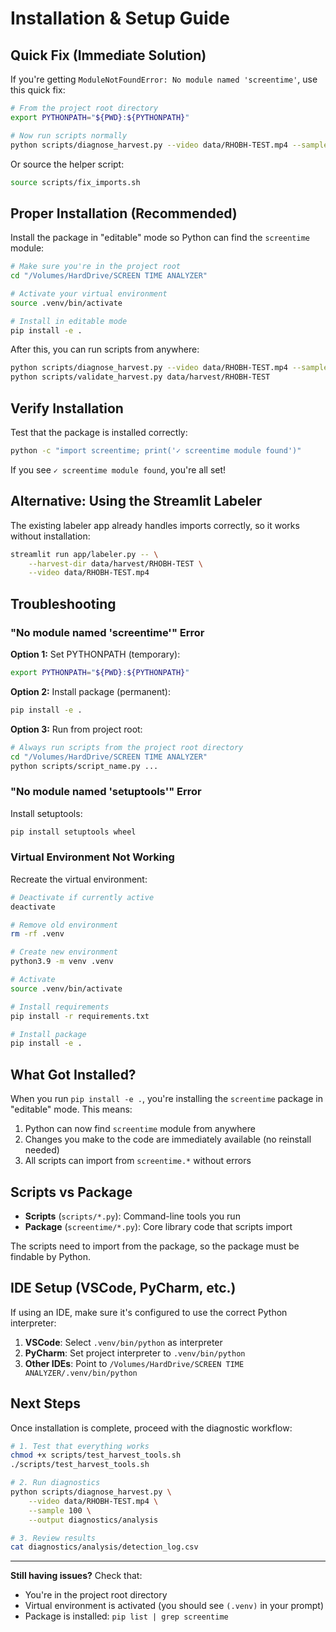 # Installation & Setup Guide

## Quick Fix (Immediate Solution)

If you're getting `ModuleNotFoundError: No module named 'screentime'`, use this quick fix:

```bash
# From the project root directory
export PYTHONPATH="${PWD}:${PYTHONPATH}"

# Now run scripts normally
python scripts/diagnose_harvest.py --video data/RHOBH-TEST.mp4 --sample 100
```

Or source the helper script:
```bash
source scripts/fix_imports.sh
```

## Proper Installation (Recommended)

Install the package in "editable" mode so Python can find the `screentime` module:

```bash
# Make sure you're in the project root
cd "/Volumes/HardDrive/SCREEN TIME ANALYZER"

# Activate your virtual environment
source .venv/bin/activate

# Install in editable mode
pip install -e .
```

After this, you can run scripts from anywhere:
```bash
python scripts/diagnose_harvest.py --video data/RHOBH-TEST.mp4 --sample 100
python scripts/validate_harvest.py data/harvest/RHOBH-TEST
```

## Verify Installation

Test that the package is installed correctly:

```bash
python -c "import screentime; print('✓ screentime module found')"
```

If you see `✓ screentime module found`, you're all set!

## Alternative: Using the Streamlit Labeler

The existing labeler app already handles imports correctly, so it works without installation:

```bash
streamlit run app/labeler.py -- \
    --harvest-dir data/harvest/RHOBH-TEST \
    --video data/RHOBH-TEST.mp4
```

## Troubleshooting

### "No module named 'screentime'" Error

**Option 1:** Set PYTHONPATH (temporary):
```bash
export PYTHONPATH="${PWD}:${PYTHONPATH}"
```

**Option 2:** Install package (permanent):
```bash
pip install -e .
```

**Option 3:** Run from project root:
```bash
# Always run scripts from the project root directory
cd "/Volumes/HardDrive/SCREEN TIME ANALYZER"
python scripts/script_name.py ...
```

### "No module named 'setuptools'" Error

Install setuptools:
```bash
pip install setuptools wheel
```

### Virtual Environment Not Working

Recreate the virtual environment:
```bash
# Deactivate if currently active
deactivate

# Remove old environment
rm -rf .venv

# Create new environment
python3.9 -m venv .venv

# Activate
source .venv/bin/activate

# Install requirements
pip install -r requirements.txt

# Install package
pip install -e .
```

## What Got Installed?

When you run `pip install -e .`, you're installing the `screentime` package in "editable" mode. This means:

1. Python can now find `screentime` module from anywhere
2. Changes you make to the code are immediately available (no reinstall needed)
3. All scripts can import from `screentime.*` without errors

## Scripts vs Package

- **Scripts** (`scripts/*.py`): Command-line tools you run
- **Package** (`screentime/*.py`): Core library code that scripts import

The scripts need to import from the package, so the package must be findable by Python.

## IDE Setup (VSCode, PyCharm, etc.)

If using an IDE, make sure it's configured to use the correct Python interpreter:

1. **VSCode**: Select `.venv/bin/python` as interpreter
2. **PyCharm**: Set project interpreter to `.venv/bin/python`
3. **Other IDEs**: Point to `/Volumes/HardDrive/SCREEN TIME ANALYZER/.venv/bin/python`

## Next Steps

Once installation is complete, proceed with the diagnostic workflow:

```bash
# 1. Test that everything works
chmod +x scripts/test_harvest_tools.sh
./scripts/test_harvest_tools.sh

# 2. Run diagnostics
python scripts/diagnose_harvest.py \
    --video data/RHOBH-TEST.mp4 \
    --sample 100 \
    --output diagnostics/analysis

# 3. Review results
cat diagnostics/analysis/detection_log.csv
```

---

**Still having issues?** Check that:
- You're in the project root directory
- Virtual environment is activated (you should see `(.venv)` in your prompt)
- Package is installed: `pip list | grep screentime`
